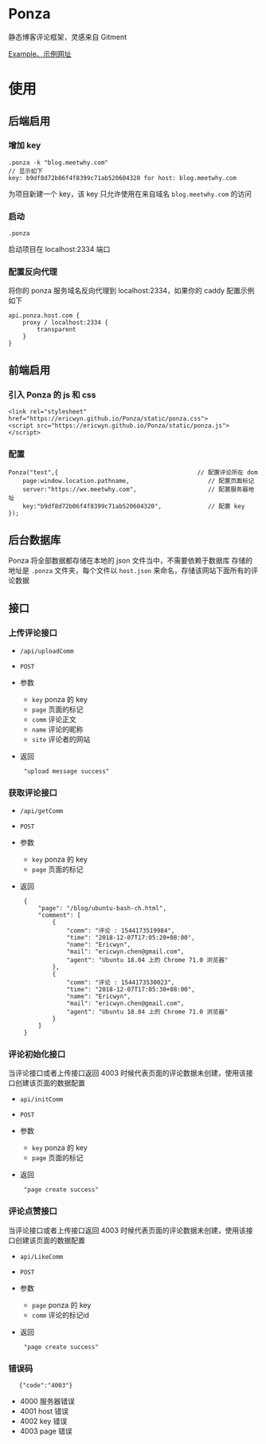 # Ponza
静态博客评论框架，灵感来自 Gitment

[Example、示例网址](https://ericwyn.github.io/Ponza/static/index.html)

# 使用
## 后端启用

### 增加 key

    .ponza -k "blog.meetwhy.com"
    // 显示如下
    key: b9df8d72b06f4f8399c71ab520604320 for host: blog.meetwhy.com
    
为项目新建一个 key，该 key 只允许使用在来自域名 `blog.meetwhy.com` 的访问


### 启动

    .ponza

启动项目在 localhost:2334 端口

### 配置反向代理
将你的 ponza 服务域名反向代理到 localhost:2334，如果你的 caddy 配置示例如下
    
    api.ponza.host.com {
        proxy / localhost:2334 {    
            transparent
        }
    }

## 前端启用
    
### 引入 Ponza 的 js 和 css

    <link rel="stylesheet" href="https://ericwyn.github.io/Ponza/static/ponza.css">
    <script src="https://ericwyn.github.io/Ponza/static/ponza.js"></script>

### 配置 
    
    Ponza("test",{                                       // 配置评论所在 dom
        page:window.location.pathname,                      // 配置页面标记
        server:"https://wx.meetwhy.com",                    // 配置服务器地址
        key:"b9df8d72b06f4f8399c71ab520604320",             // 配置 key
    });

## 后台数据库
Ponza 将全部数据都存储在本地的 json 文件当中，不需要依赖于数据库
存储的地址是 `.ponza` 文件夹，每个文件以 `host.json` 来命名，存储该网站下面所有的评论数据

## 接口
### 上传评论接口
 - `/api/uploadComm`
 - `POST`
 - 参数
    - `key` ponza 的 key
    - `page` 页面的标记 
    - `comm` 评论正文
    - `name` 评论的昵称
    - `site` 评论者的网站
 - 返回
        
        "upload message success"

### 获取评论接口
 - `/api/getComm`
 - `POST`
 - 参数
    - `key` ponza 的 key
    - `page` 页面的标记
 - 返回
    
        {
            "page": "/blog/ubuntu-bash-ch.html",
            "comment": [
                {
                    "comm": "评论 : 1544173519984",
                    "time": "2018-12-07T17:05:20+08:00",
                    "name": "Ericwyn",
                    "mail": "ericwyn.chen@gmail.com",
                    "agent": "Ubuntu 18.04 上的 Chrome 71.0 浏览器"
                },
                {
                    "comm": "评论 : 1544173530023",
                    "time": "2018-12-07T17:05:30+08:00",
                    "name": "Ericwyn",
                    "mail": "ericwyn.chen@gmail.com",
                    "agent": "Ubuntu 18.04 上的 Chrome 71.0 浏览器"
                }
            ]
        }
 
### 评论初始化接口
当评论接口或者上传接口返回 4003 时候代表页面的评论数据未创建，使用该接口创建该页面的数据配置
 - `api/initComm`
 - `POST`
 - 参数
     - `key` ponza 的 key
     - `page` 页面的标记
    
 - 返回
    
        "page create success"

### 评论点赞接口
当评论接口或者上传接口返回 4003 时候代表页面的评论数据未创建，使用该接口创建该页面的数据配置
 - `api/LikeComm`
 - `POST`
 - 参数
     - `page` ponza 的 key
     - `comm` 评论的标记id
        
 - 返回
    
        "page create success"

### 错误码

       {"code":"4003"}

 - 4000     服务器错误
 - 4001     host 错误
 - 4002     key 错误
 - 4003     page 错误